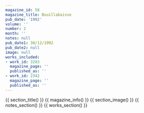 ```yaml
---
magazine_id: 58
magazine_title: Bouillabaisse
pub_date: '1992'
volume: ''
number: 2
month: ''
notes: null
pub_date1: 30/12/1992
pub_date2: null
image: null
works_included:
- work_id: 3283
  magazine_page: ''
  published_as: ''
- work_id: 2342
  magazine_page: ''
  published_as: ''
---
```


{{ section_title() }}
{{ magazine_info() }}
{{ section_image() }}
{{ notes_section() }}
{{ works_section() }}
